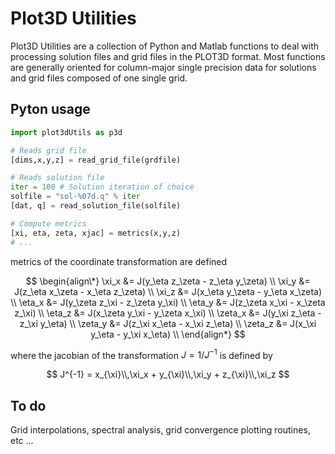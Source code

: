 # Plot3D Utilities

Plot3D Utilities are a collection of Python and Matlab functions to deal with processing solution files and grid files in the PLOT3D format. Most functions are generally oriented for column-major single precision data for solutions and grid files composed of one single grid.

## Pyton usage
```python
import plot3dUtils as p3d

# Reads grid file
[dims,x,y,z] = read_grid_file(grdfile)

# Reads solution file
iter = 100 # Solution iteration of choice
solfile = "sol-%07d.q" % iter
[dat, q] = read_solution_file(solfile)

# Compute metrics
[xi, eta, zeta, xjac] = metrics(x,y,z)
# ...
```
metrics of the coordinate transformation are defined

$$
   \begin{align\*}
    \xi_x   &= J(y_\eta  z_\zeta - z_\eta  y_\zeta) \\
    \xi_y   &= J(z_\eta  x_\zeta - x_\eta  z_\zeta) \\
    \xi_z   &= J(x_\eta  y_\zeta - y_\eta  x_\zeta) \\
    \eta_x  &= J(y_\zeta z_\xi   - z_\zeta y_\xi)   \\
    \eta_y  &= J(z_\zeta x_\xi   - x_\zeta z_\xi)   \\
    \eta_z  &= J(x_\zeta y_\xi   - y_\zeta x_\xi)   \\
    \zeta_x &= J(y_\xi   z_\eta  - z_\xi   y_\eta)  \\
    \zeta_y &= J(z_\xi   x_\eta  - x_\xi   z_\eta)  \\
    \zeta_z &= J(x_\xi   y_\eta  - y_\xi   x_\eta)  \\
   \end{align*}
$$

where the jacobian of the transformation $J=1/J^{-1}$ is defined by

$$
J^{-1} = x_{\xi}\\,\xi_x + y_{\xi}\\,\xi_y + z_{\xi}\\,\xi_z
$$

## To do
Grid interpolations, spectral analysis, grid convergence plotting routines, etc ...
